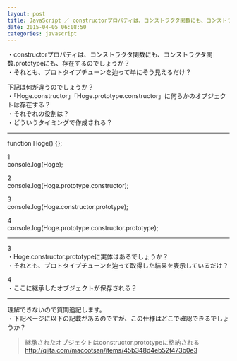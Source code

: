 ```yaml
---
layout: post
title: JavaScript ／ constructorプロパティは、コンストラクタ関数にも、コンストラクタ関数.prototypeにも存在する？
date: 2015-04-05 06:08:50
categories: javascript
---
```

<!-- {% raw %} -->
<p>・constructorプロパティは、コンストラクタ関数にも、コンストラクタ関数.prototypeにも、存在するのでしょうか？<br>
・それとも、プロトタイプチューンを辿って単にそう見えるだけ？</p>

<p>下記は何が違うのでしょうか？<br>
・「Hoge.constructor」「Hoge.prototype.constructor」に何らかのオブジェクトは存在する？<br>
・それぞれの役割は？<br>
・どういうタイミングで作成される？</p>

<hr>

<p>function Hoge() {};</p>

<p>1<br>
console.log(Hoge);</p>

<p>2<br>
console.log(Hoge.prototype.constructor);</p>

<p>3<br>
console.log(Hoge.constructor.prototype);</p>

<p>4<br>
console.log(Hoge.prototype.constructor.prototype);</p>

<hr>

<p>3<br>
・Hoge.constructor.prototypeに実体はあるでしょうか？<br>
・それとも、プロトタイプチューンを辿って取得した結果を表示しているだけ？</p>

<p>4<br>
・ここに継承したオブジェクトが保存される？</p>

<hr>

<p>理解できないので質問追記します。<br>
・下記ページに以下の記載があるのですが、この仕様はどこで確認できるでしょうか？</p>

<blockquote>
  <p>継承されたオブジェクトはconstructor.prototypeに格納される<br>
  <a href="http://qiita.com/maccotsan/items/45b348d4eb52f473b0e3" rel="nofollow">http://qiita.com/maccotsan/items/45b348d4eb52f473b0e3</a></p>
</blockquote>
<!-- {% endraw %} -->

